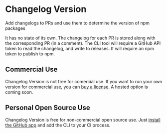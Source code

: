 # Changelog Version

Add changelogs to PRs and use them to determine the version of npm packages

It has no state of its own. The changelog for each PR is stored along with the corresponding PR (in a comment). The CLI tool will require a GitHub API token to read the changelog, and write to releases. It will require an npm token to publish to npm.

## Commercial Use

Changelog Version is not free for comercial use. If you want to run your own version for commercial use, you can [buy a license](https://licensezero.com/offers/fd126855-9cba-457c-b444-db54f7a4f852). A hosted option is coming soon.

## Personal Open Source Use

Changelog Version is free for non-commercial open source use. Just [install the GitHub app](https://github.com/apps/changelog-version) and add the CLI to your CI process.
